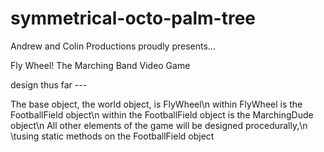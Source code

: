 # symmetrical-octo-palm-tree

Andrew and Colin Productions proudly presents...

Fly Wheel!
The Marching Band Video Game

design thus far ---

  The base object, the world object, is FlyWheel\n
  within FlyWheel is the FootballField object\n
  within the FootballField object is the MarchingDude object\n
  All other elements of the game will be designed procedurally,\n
  \tusing static methods on the FootballField object
